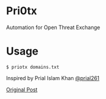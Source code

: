 # Pri0tx
Automation for Open Threat Exchange

# Usage
```
$ priotx domains.txt
```

Inspired by Prial Islam Khan [@prial261](twitter.com/prial261)

[Original Post](https://www.facebook.com/photo.php?fbid=2334640676843026&set=a.1406511856322584&type=3&theater)
